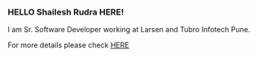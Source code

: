 ### HELLO Shailesh Rudra HERE!

I am Sr. Software Developer working at Larsen and Tubro Infotech Pune.

For more details please check [HERE](https://shailesh-rudra.herokuapp.com/)

<!--
**rudra012/rudra012** is a ✨ _special_ ✨ repository because its `README.md` (this file) appears on your GitHub profile.

Here are some ideas to get you started:

- 🔭 I’m currently working on ...
- 🌱 I’m currently learning ...
- 👯 I’m looking to collaborate on ...
- 🤔 I’m looking for help with ...
- 💬 Ask me about ...
- 📫 How to reach me: ...
- 😄 Pronouns: ...
- ⚡ Fun fact: ...
-->
